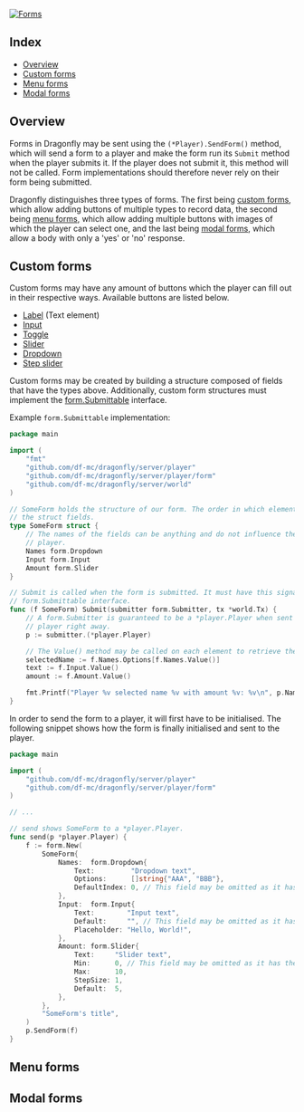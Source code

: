 [![Forms](https://badges.fyi/static/go.dev/Documentation/29BEB0)](https://pkg.go.dev/github.com/df-mc/dragonfly/dragonfly/player/form?tab=doc)

## Index
* [Overview](#overview)
* [Custom forms](#custom-forms)
* [Menu forms](#menu-forms)
* [Modal forms](#modal-forms)

## Overview
Forms in Dragonfly may be sent using the `(*Player).SendForm()` method, which will send a form to a player and 
make the form run its `Submit` method when the player submits it. If the player does not submit it, this 
method will not be called. Form implementations should therefore never rely on their form being submitted.

Dragonfly distinguishes three types of forms. The first being [custom forms](#custom-forms), which allow
adding buttons of multiple types to record data, the second being [menu forms](#menu-forms), which allow
adding multiple buttons with images of which the player can select one, and the last being 
[modal forms](#modal-forms), which allow a body with only a 'yes' or 'no' response.

## Custom forms
Custom forms may have any amount of buttons which the player can fill out in their respective ways. Available
buttons are listed below.
* [Label](https://github.com/df-mc/dragonfly/blob/master/server/player/form/element.go#L11) (Text element)
* [Input](https://github.com/df-mc/dragonfly/blob/master/server/player/form/element.go#L18)
* [Toggle](https://github.com/df-mc/dragonfly/blob/master/server/player/form/element.go#L38)
* [Slider](https://github.com/df-mc/dragonfly/blob/master/server/player/form/element.go#L55)
* [Dropdown](https://github.com/df-mc/dragonfly/blob/master/server/player/form/element.go#L77)
* [Step slider](https://github.com/df-mc/dragonfly/blob/master/server/player/form/element.go#L98)

Custom forms may be created by building a structure composed of fields that have the types above. 
Additionally, custom form structures must implement the 
[form.Submittable](https://github.com/df-mc/dragonfly/blob/master/dragonfly/player/form/submit.go#L8)
interface.

Example `form.Submittable` implementation:
```go
package main

import (
	"fmt"
	"github.com/df-mc/dragonfly/server/player"
	"github.com/df-mc/dragonfly/server/player/form"
	"github.com/df-mc/dragonfly/server/world"
)

// SomeForm holds the structure of our form. The order in which elements appear is defined by the order of
// the struct fields.
type SomeForm struct {
	// The names of the fields can be anything and do not influence the text displayed in the form sent to the
	// player.
	Names form.Dropdown
	Input form.Input
	Amount form.Slider
}

// Submit is called when the form is submitted. It must have this signature in order to implement the
// form.Submittable interface.
func (f SomeForm) Submit(submitter form.Submitter, tx *world.Tx) {
	// A form.Submitter is guaranteed to be a *player.Player when sent to a player, so we can assert it to a
	// player right away.
	p := submitter.(*player.Player)

	// The Value() method may be called on each element to retrieve the value that the user selected.
	selectedName := f.Names.Options[f.Names.Value()]
	text := f.Input.Value()
	amount := f.Amount.Value()

	fmt.Printf("Player %v selected name %v with amount %v: %v\n", p.Name(), selectedName, amount, text)
}
```
In order to send the form to a player, it will first have to be initialised. The following snippet shows how
the form is finally initialised and sent to the player.
```go
package main

import (
	"github.com/df-mc/dragonfly/server/player"
	"github.com/df-mc/dragonfly/server/player/form"
)

// ...

// send shows SomeForm to a *player.Player.
func send(p *player.Player) {
	f := form.New(
		SomeForm{
			Names:  form.Dropdown{
				Text:         "Dropdown text",
				Options:      []string{"AAA", "BBB"},
				DefaultIndex: 0, // This field may be omitted as it has the default value.
			},
			Input:  form.Input{
				Text:        "Input text",
				Default:     "", // This field may be omitted as it has the default value.
				Placeholder: "Hello, World!",
			},
			Amount: form.Slider{
				Text:     "Slider text",
				Min:      0, // This field may be omitted as it has the default value.
				Max:      10,
				StepSize: 1,
				Default:  5,
			},
		},
		"SomeForm's title",
	)
	p.SendForm(f)
}
```

## Menu forms

## Modal forms